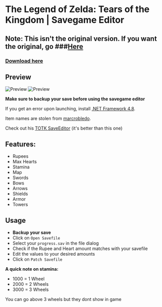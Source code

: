 # The Legend of Zelda: Tears of the Kingdom | Savegame Editor
## Note: This isn't the original version. If you want the original, go ###[Here](https://github.com/lchmagKekse/TOTK-SaveGame-Editor)

### [Download here](https://github.com/lchmagKekse/TOTK-SaveGame-Editor/releases/latest)

## Preview

![Preview](https://cdn.discordapp.com/attachments/1104154655518376021/1107321327959941240/image.png)
![Preview](https://cdn.discordapp.com/attachments/1104154655518376021/1109884348976611359/image.png)

**Make sure to backup your save before using the savegame editor**

If you get an error upon launching, install [.NET Framework 4.8](https://dotnet.microsoft.com/en-us/download/dotnet-framework/net48).

Item names are stolen from [marcrobledo](https://github.com/marcrobledo/savegame-editors/tree/master/zelda-totk).

Check out his [TOTK SaveEditor](https://www.marcrobledo.com/savegame-editors/zelda-totk/) (it's better than this one)

## Features:

- Rupees
- Max Hearts
- Stamina
- Map
- Swords
- Bows
- Arrows
- Shields
- Armor
- Towers

## Usage

- **Backup your save**
- Click on `Open Savefile`
- Select your `progress.sav` in the file dialog
- Check if the Rupee and Heart amount matches with your savefile
- Edit the values to your desired amounts
- Click on `Patch Savefile`

**A quick note on stamina:**

- 1000 = 1 Wheel
- 2000 = 2 Wheels
- 3000 = 3 Wheels

You can go above 3 wheels but they dont show in game

